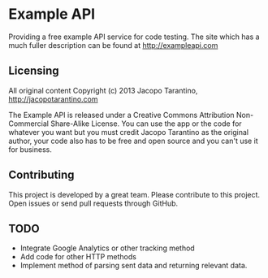 # Example API

Providing a free example API service for code testing. The site which has a much fuller description can be found at http://exampleapi.com

## Licensing

All original content Copyright (c) 2013 Jacopo Tarantino, http://jacopotarantino.com

The Example API is released under a Creative Commons Attribution Non-Commercial Share-Alike License. You can use the app or the code for whatever you want but you must credit Jacopo Tarantino as the original author, your code also has to be free and open source and you can't use it for business.

## Contributing

This project is developed by a great team. Please contribute to this project. Open issues or send pull requests through GitHub.

## TODO

* Integrate Google Analytics or other tracking method
* Add code for other HTTP methods
* Implement method of parsing sent data and returning relevant data.
